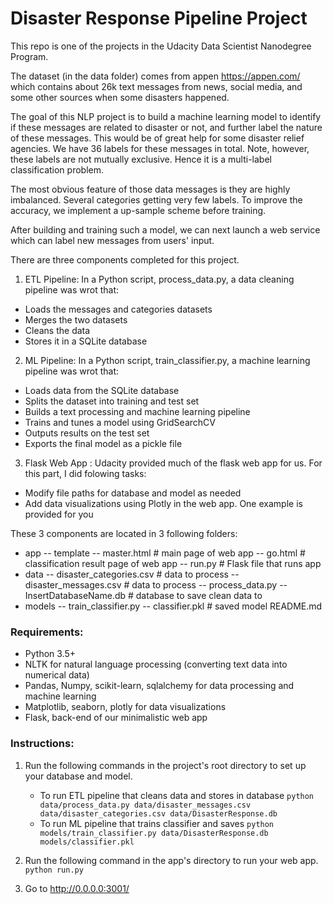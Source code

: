 # Disaster Response Pipeline Project

This repo is one of the projects in the Udacity Data Scientist Nanodegree Program.

The dataset (in the data folder) comes from appen https://appen.com/ which contains about 26k text messages from news, social media, and some other sources when some disasters happened.

The goal of this NLP project is to build a machine learning model to identify if these messages are related to disaster or not, and further label the nature of these messages. This would be of great help for some disaster relief agencies. We have 36 labels for these messages in total. Note, however, these labels are not mutually exclusive. Hence it is a multi-label classification problem.

The most obvious feature of those data messages is they are highly imbalanced. Several categories getting very few labels. To improve the accuracy, we implement a up-sample scheme before training.

After building and training such a model, we can next launch a web service which can label new messages from users' input.

There are three components completed for this project.

1. ETL Pipeline: In a Python script, process_data.py,  a data cleaning pipeline was wrot that:

 - Loads the messages and categories datasets
 - Merges the two datasets
 - Cleans the data
 - Stores it in a SQLite database
2. ML Pipeline: In a Python script, train_classifier.py,  a machine learning pipeline was wrot that:

 - Loads data from the SQLite database
 - Splits the dataset into training and test set
 - Builds a text processing and machine learning pipeline
 - Trains and tunes a model using GridSearchCV
 - Outputs results on the test set
 - Exports the final model as a pickle file
3. Flask Web App : Udacity provided much of the flask web app for us. For this part, I did folowing tasks:

 - Modify file paths for database and model as needed
 - Add data visualizations using Plotly in the web app. One example is provided for you

These 3 components are located in 3 following folders:
- app
 -- template
 -- master.html # main page of web app
 -- go.html # classification result page of web app
 -- run.py # Flask file that runs app
- data
 -- disaster_categories.csv # data to process
 -- disaster_messages.csv # data to process
 -- process_data.py
 -- InsertDatabaseName.db # database to save clean data to
- models
 -- train_classifier.py
 -- classifier.pkl # saved model
README.md



### Requirements:
 - Python 3.5+
 - NLTK for natural language processing (converting text data into numerical data)
 - Pandas, Numpy, scikit-learn, sqlalchemy for data processing and machine learning
 - Matplotlib, seaborn, plotly for data visualizations
 - Flask, back-end of our minimalistic web app

### Instructions:
1. Run the following commands in the project's root directory to set up your database and model.

    - To run ETL pipeline that cleans data and stores in database
        `python data/process_data.py data/disaster_messages.csv data/disaster_categories.csv data/DisasterResponse.db`
    - To run ML pipeline that trains classifier and saves
        `python models/train_classifier.py data/DisasterResponse.db models/classifier.pkl`

2. Run the following command in the app's directory to run your web app.
    `python run.py`

3. Go to http://0.0.0.0:3001/
